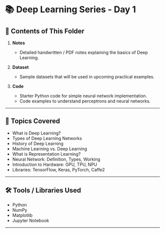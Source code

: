 

# 📚 Deep Learning Series - Day 1



## 📝 **Contents of This Folder**

1. **Notes**

   * Detailed handwritten / PDF notes explaining the basics of Deep Learning.

2. **Dataset**

   * Sample datasets that will be used in upcoming practical examples.

3. **Code**

   * Starter Python code for simple neural network implementation.
   * Code examples to understand perceptrons and neural networks.

---

## 📌 **Topics Covered**

* What is Deep Learning?
* Types of Deep Learning Networks
* History of Deep Learning
* Machine Learning vs. Deep Learning
* What is Representation Learning?
* Neural Network: Definition, Types, Working
* Introduction to Hardware: GPU, TPU, NPU
* Libraries: TensorFlow, Keras, PyTorch, Caffe2

---

## 🛠 **Tools / Libraries Used**

* Python
* NumPy
* Matplotlib
* Jupyter Notebook

---

